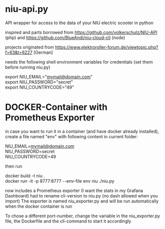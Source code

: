 # niu-api.py

API wrapper for access to the data of your NIU electric scooter in python

inspired and parts borrowed from https://github.com/volkerschulz/NIU-API (php) and https://github.com/BlueAndi/niu-cloud-cli (node)

projects originated from https://www.elektroroller-forum.de/viewtopic.php?f=63&t=6227 [German]

needs the following shell environment variables for credentials (set them before running niu.py)

export NIU_EMAIL="mymail@domain.com"  
export NIU_PASSWORD="secret"  
export NIU_COUNTRYCODE="49"  


DOCKER-Container with Prometheus Exporter
=========================================

in case you want to run it in a container (and have docker already installed),
create a file named "env" with following content in current folder:

NIU_EMAIL=mymail@domain.com  
NIU_PASSWORD=secret  
NIU_COUNTRYCODE=49  

then run

docker build -t niu .  
docker run -it -p 8777:8777 --env-file env niu
./niu.py  

now includes a Prometheus exporter (I want the stats in my Grafana Dashboard)
had to rename cli-version to niu.py (no dash allowed when you import)
The exporter is named niu_exporter.py and will be run automatically when the docker container is run

To chose a different port-number, change the variable in the niu_exporter.py file, the Dockerfile and 
the cli-command to start it accordingly
